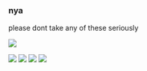 ### nya
please dont take any of these seriously 

![](https://media.discordapp.net/attachments/1117337135331147798/1117337201043308644/tumblr_ecae3a4406c0c16b80623f18c91fce73_e671b77f_1280.gif)

![](https://media.discordapp.net/attachments/1117337135331147798/1117337323730915399/D6k5dCv.png) ![](https://media.discordapp.net/attachments/1117337135331147798/1117337204814008410/i_do_not_rp_by_themarianomi_db0bcag-fullview.png) ![](https://media.discordapp.net/attachments/1117337135331147798/1117337202893000754/pepsi_love__stamp__by_kingbases_daqco7l-fullview.png) ![](https://media.discordapp.net/attachments/1117337135331147798/1117337305133371522/tumblr_inline_p0x8glfCRf1uzqajc_500.jpg) 
